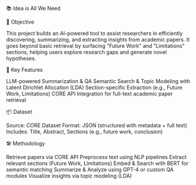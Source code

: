 📚 Idea is All We Need


🚀 Objective

This project builds an AI-powered tool to assist researchers in efficiently discovering, summarizing, and extracting insights from academic papers. It goes beyond basic retrieval by surfacing "Future Work" and "Limitations" sections, helping users explore research gaps and generate novel hypotheses.


🧠 Key Features

LLM-powered Summarization & QA
Semantic Search & Topic Modeling with Latent Dirichlet Allocation (LDA)
Section-specific Extraction (e.g., Future Work, Limitations)
CORE API Integration for full-text academic paper retrieval


📦 Dataset

Source: CORE Dataset
Format: JSON (structured with metadata + full text)
Includes: Title, Abstract, Sections (e.g., future work, conclusion)


🛠 Methodology

Retrieve papers via CORE API
Preprocess text using NLP pipelines
Extract relevant sections (Future Work, Limitations)
Embed & Search with BERT for semantic matching
Summarize & Analyze using GPT-4 or custom QA modules
Visualize insights via topic modeling (LDA)
